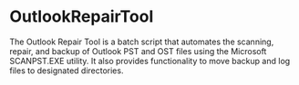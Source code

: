 # OutlookRepairTool
The Outlook Repair Tool is a batch script that automates the scanning, repair, and backup of Outlook PST and OST files using the Microsoft SCANPST.EXE utility. It also provides functionality to move backup and log files to designated directories.
